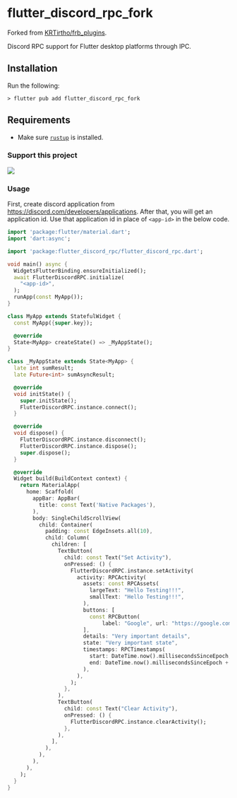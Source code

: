 # flutter_discord_rpc_fork

Forked from [KRTirtho/frb_plugins](https://github.com/KRTirtho/frb_plugins/tree/main/packages/flutter_discord_rpc).

Discord RPC support for Flutter desktop platforms through IPC.

## Installation

Run the following:

```shell
> flutter pub add flutter_discord_rpc_fork
```

## Requirements
- Make sure [`rustup`](https://rustup.rs) is installed.

### Support this project

<a href="https://www.buymeacoffee.com/krtirtho"><img src="https://img.buymeacoffee.com/button-api/?text=Buy me a coffee&emoji=&slug=krtirtho&button_colour=FFDD00&font_colour=000000&font_family=Cookie&outline_colour=000000&coffee_colour=ffffff" /></a>

### Usage

First, create discord application from https://discord.com/developers/applications. After that, you will get an application id. Use that application id in place of `<app-id>` in the below code.

```dart
import 'package:flutter/material.dart';
import 'dart:async';

import 'package:flutter_discord_rpc/flutter_discord_rpc.dart';

void main() async {
  WidgetsFlutterBinding.ensureInitialized();
  await FlutterDiscordRPC.initialize(
    "<app-id>",
  );
  runApp(const MyApp());
}

class MyApp extends StatefulWidget {
  const MyApp({super.key});

  @override
  State<MyApp> createState() => _MyAppState();
}

class _MyAppState extends State<MyApp> {
  late int sumResult;
  late Future<int> sumAsyncResult;

  @override
  void initState() {
    super.initState();
    FlutterDiscordRPC.instance.connect();
  }

  @override
  void dispose() {
    FlutterDiscordRPC.instance.disconnect();
    FlutterDiscordRPC.instance.dispose();
    super.dispose();
  }

  @override
  Widget build(BuildContext context) {
    return MaterialApp(
      home: Scaffold(
        appBar: AppBar(
          title: const Text('Native Packages'),
        ),
        body: SingleChildScrollView(
          child: Container(
            padding: const EdgeInsets.all(10),
            child: Column(
              children: [
                TextButton(
                  child: const Text("Set Activity"),
                  onPressed: () {
                    FlutterDiscordRPC.instance.setActivity(
                      activity: RPCActivity(
                        assets: const RPCAssets(
                          largeText: "Hello Testing!!!",
                          smallText: "Hello Testing!!!",
                        ),
                        buttons: [
                          const RPCButton(
                              label: "Google", url: "https://google.com"),
                        ],
                        details: "Very important details",
                        state: "Very important state",
                        timestamps: RPCTimestamps(
                          start: DateTime.now().millisecondsSinceEpoch,
                          end: DateTime.now().millisecondsSinceEpoch + 1000,
                        ),
                      ),
                    );
                  },
                ),
                TextButton(
                  child: const Text("Clear Activity"),
                  onPressed: () {
                    FlutterDiscordRPC.instance.clearActivity();
                  },
                ),
              ],
            ),
          ),
        ),
      ),
    );
  }
}
```

